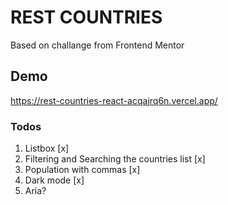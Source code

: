 # REST COUNTRIES

Based on challange from Frontend Mentor

## Demo

https://rest-countries-react-acqajrq6n.vercel.app/

### Todos

1. Listbox [x]
1. Filtering and Searching the countries list [x]
1. Population with commas [x]
1. Dark mode [x]
1. Aria?